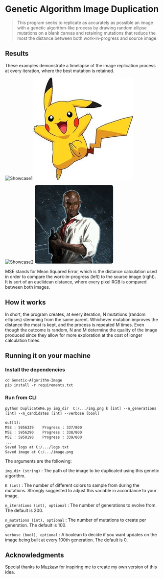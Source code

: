 # Genetic Algorithm Image Duplication

> This program seeks to replicate as accurately as possible an image with a genetic algorithm-like process by drawing random ellipse mutations on a blank canvas and retaining mutations that reduce the most the distance between both work-in-progress and source image. 

## Results 
These examples demonstrate a timelapse of the image replication process at every iteration, where the best mutation is retained. 

![Showcase1](/Assets/header_animated.gif) ![source1](/Assets/pika_source.jpg)  

![Showcase2](/Assets/header_animated_2.gif) ![source2](/Assets/louis_source.png) 

MSE stands for Mean Squared Error, which is the distance calculation used in order to compare the work-in-progress (left) to the source image (right). It is sort of an euclidean distance, where every pixel RGB is compared between both images. 

## How it works

In short, the program creates, at every iteration, N mutations (random ellipses) stemming from the same parent. Whichever mutation improves the distance the most is kept, and the process is repeated M times. Even though the outcome is random, N and M determine the quality of the image produced since they allow for more exploration at the cost of longer calculation times. 

## Running it on your machine

### Install the dependencies
```
cd Genetic-Algorithm-Image
pip install -r requirements.txt
```

### Run from CLI
```
python DuplicateMe.py img_dir  C:/.../img.png k [int] --n_generations [int] --m_candidates [int] --verbose [bool]
```
```
out[1]:
MSE : 5956339 	 Progress : 337/800 
MSE : 5956290 	 Progress : 338/800 
MSE : 5950198 	 Progress : 339/800 
... 
Saved logs at C:/.../logs.txt 
Saved image at C:/.../image.png 
```

The arguments are the following: 

```img_dir (string)``` :
The path of the image to be duplicated using this genetic algorithm. 
        
```K (int)``` :
The number of different colors to sample from during the mutations. Strongly suggested to 
adjust this variable in accordance to your image. 
        
```n_iterations (int), optional``` :
The number of generations to evolve from. The default is 200.
        
```n_mutations (int), optional``` :
The number of mutations to create per generation. The default is 100.
        
```verbose (bool), optional``` :
A boolean to decide if you want updates on the image being built at every 100th generation. 
The default is 0. 

## Acknowledgments

Special thanks to [Muzkaw](https://youtu.be/LrEvoKI07Ww?t=25) for inspiring me to create my own version of this idea. 

